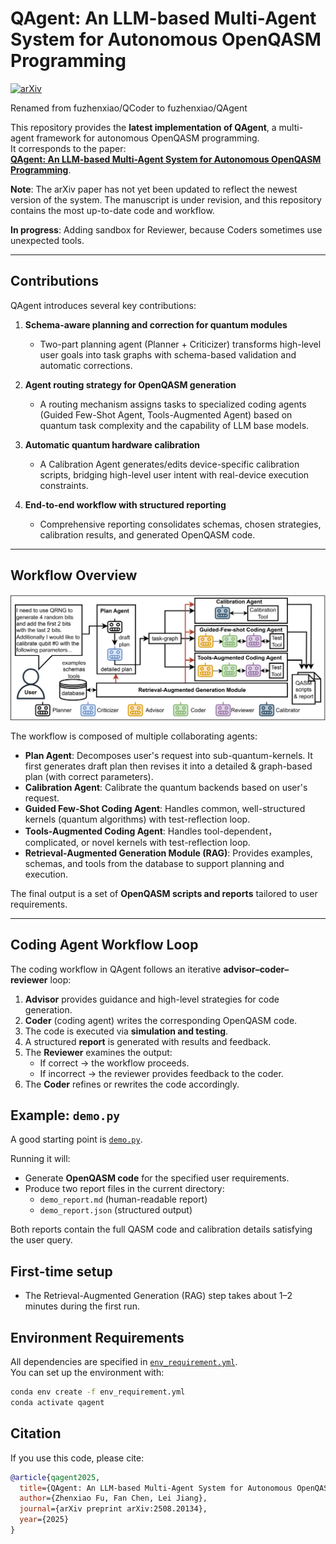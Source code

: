 # QAgent: An LLM-based Multi-Agent System for Autonomous OpenQASM Programming

[![arXiv](https://img.shields.io/badge/arXiv-2508.20134-b31b1b.svg)](https://arxiv.org/abs/2508.20134)

Renamed from fuzhenxiao/QCoder to fuzhenxiao/QAgent

This repository provides the **latest implementation of QAgent**, a multi-agent framework for autonomous OpenQASM programming.  
It corresponds to the paper:  
**[QAgent: An LLM-based Multi-Agent System for Autonomous OpenQASM Programming](https://arxiv.org/abs/2508.20134)**.  

**Note**: The arXiv paper has not yet been updated to reflect the newest version of the system. The manuscript is under revision, and this repository contains the most up-to-date code and workflow.  

**In progress**: Adding sandbox for Reviewer, because Coders sometimes use unexpected tools.

---

## Contributions
QAgent introduces several key contributions:  

1. **Schema-aware planning and correction for quantum modules**  
   - Two-part planning agent (Planner + Criticizer) transforms high-level user goals into task graphs with schema-based validation and automatic corrections.  

2. **Agent routing strategy for OpenQASM generation**  
   - A routing mechanism assigns tasks to specialized coding agents (Guided Few-Shot Agent, Tools-Augmented Agent) based on quantum task complexity and the capability of LLM base models.  

3. **Automatic quantum hardware calibration**  
   - A Calibration Agent generates/edits device-specific calibration scripts, bridging high-level user intent with real-device execution constraints.  

4. **End-to-end workflow with structured reporting**  
   - Comprehensive reporting consolidates schemas, chosen strategies, calibration results, and generated OpenQASM code.  

---

## Workflow Overview
![Workflow Diagram](./figures/flow.png)

The workflow is composed of multiple collaborating agents:  

- **Plan Agent**: Decomposes user's request into sub-quantum-kernels. It first generates draft plan then revises it into a detailed & graph-based plan (with correct parameters).
- **Calibration Agent**: Calibrate the quantum backends based on user's request.  
- **Guided Few-Shot Coding Agent**: Handles common, well-structured kernels (quantum algorithms) with test-reflection loop.  
- **Tools-Augmented Coding Agent**: Handles tool-dependent，complicated, or novel kernels with test-reflection loop.  
- **Retrieval-Augmented Generation Module (RAG)**: Provides examples, schemas, and tools from the database to support planning and execution.  

The final output is a set of **OpenQASM scripts and reports** tailored to user requirements.  

---

## Coding Agent Workflow Loop
The coding workflow in QAgent follows an iterative **advisor–coder–reviewer** loop:

1. **Advisor** provides guidance and high-level strategies for code generation.  
2. **Coder** (coding agent) writes the corresponding OpenQASM code.  
3. The code is executed via **simulation and testing**.  
4. A structured **report** is generated with results and feedback.  
5. The **Reviewer** examines the output:  
   - If correct → the workflow proceeds.  
   - If incorrect → the reviewer provides feedback to the coder.  
6. The **Coder** refines or rewrites the code accordingly.  

## Example: `demo.py`
A good starting point is [`demo.py`](./demo.py).  

Running it will:  
- Generate **OpenQASM code** for the specified user requirements.  
- Produce two report files in the current directory:  
  - `demo_report.md` (human-readable report)  
  - `demo_report.json` (structured output)  

Both reports contain the full QASM code and calibration details satisfying the user query.  

## First-time setup
- The Retrieval-Augmented Generation (RAG) step takes about 1–2 minutes during the first run.

## Environment Requirements
All dependencies are specified in [`env_requirement.yml`](./env_requirement.yml).  
You can set up the environment with:  

```bash
conda env create -f env_requirement.yml
conda activate qagent
```
## Citation
If you use this code, please cite:  

```bibtex
@article{qagent2025,
  title={QAgent: An LLM-based Multi-Agent System for Autonomous OpenQASM programming},
  author={Zhenxiao Fu, Fan Chen, Lei Jiang},
  journal={arXiv preprint arXiv:2508.20134},
  year={2025}
}
```
